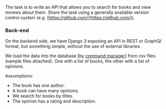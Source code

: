 The task is to write an API that allows you to search for books and view reviews about them. Share the task using a generally available version control system (e.g. [https://github.com/](https://github.com/)).

### Back-end

On the backend side, we have Django 3 exposing an API in REST or GraphQl format, but something simple, without the use of external libraries.

We load the data into the database [by [command manager](https://docs.djangoproject.com/en/3.1/howto/custom-management-commands/)] from csv files (sample files attached). One with a list of books, the other with a list of opinions.

Assumptions:

- The book has one author.
- A book can have many opinions.
- We search for books by titles.
- The opinion has a rating and description.
